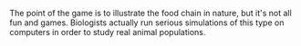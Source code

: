 The point of the game is to illustrate the food chain in nature, but it's not all fun and games. Biologists actually run serious
simulations of this type on computers in order to study real animal populations.
